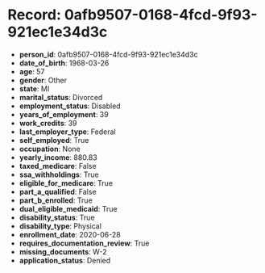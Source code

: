 # Record: 0afb9507-0168-4fcd-9f93-921ec1e34d3c

- **person_id**: 0afb9507-0168-4fcd-9f93-921ec1e34d3c
- **date_of_birth**: 1968-03-26
- **age**: 57
- **gender**: Other
- **state**: MI
- **marital_status**: Divorced
- **employment_status**: Disabled
- **years_of_employment**: 39
- **work_credits**: 39
- **last_employer_type**: Federal
- **self_employed**: True
- **occupation**: None
- **yearly_income**: 880.83
- **taxed_medicare**: False
- **ssa_withholdings**: True
- **eligible_for_medicare**: True
- **part_a_qualified**: False
- **part_b_enrolled**: True
- **dual_eligible_medicaid**: True
- **disability_status**: True
- **disability_type**: Physical
- **enrollment_date**: 2020-06-28
- **requires_documentation_review**: True
- **missing_documents**: W-2
- **application_status**: Denied